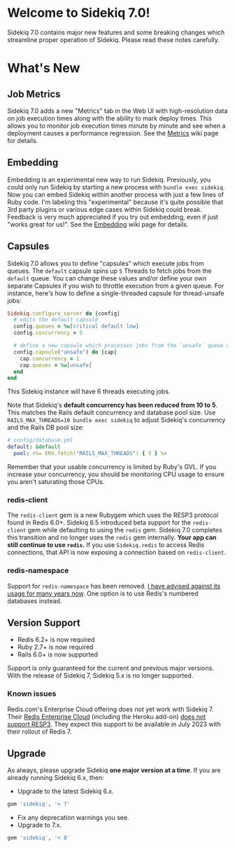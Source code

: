 # Welcome to Sidekiq 7.0!

Sidekiq 7.0 contains major new features and some breaking changes which streamline proper operation of Sidekiq.
Please read these notes carefully.

# What's New

## Job Metrics

Sidekiq 7.0 adds a new "Metrics" tab in the Web UI with high-resolution data on job execution times along with the ability to mark deploy times.
This allows you to monitor job execution times minute by minute and see when a deployment causes a performance regression.
See the [Metrics](https://github.com/mperham/sidekiq/wiki/Metrics) wiki page for details.

## Embedding

Embedding is an experimental new way to run Sidekiq.
Previously, you could only run Sidekiq by starting a new process with `bundle exec sidekiq`.
Now you can embed Sidekiq within another process with just a few lines of Ruby code.
I'm labeling this "experimental" because it's quite possible that 3rd party plugins or various edge cases within Sidekiq could break.
Feedback is very much appreciated if you try out embedding, even if just "works great for us!".
See the [Embedding](https://github.com/mperham/sidekiq/wiki/Embedding) wiki page for details.

## Capsules

Sidekiq 7.0 allows you to define "capsules" which execute jobs from queues.
The `default` capsule spins up `5` Threads to fetch jobs from the `default` queue.
You can change these values and/or define your own separate Capsules if you wish to throttle execution from a given queue.
For instance, here's how to define a single-threaded capsule for thread-unsafe jobs:

```ruby
Sidekiq.configure_server do |config|
  # edits the default capsule
  config.queues = %w[critical default low]
  config.concurrency = 5

  # define a new capsule which processes jobs from the `unsafe` queue one at a time
  config.capsule("unsafe") do |cap|
    cap.concurrency = 1
    cap.queues = %w[unsafe]
  end
end
```

This Sidekiq instance will have 6 threads executing jobs.

Note that Sidekiq's **default concurrency has been reduced from 10 to 5**.
This matches the Rails default concurrency and database pool size.
Use `RAILS_MAX_THREADS=10 bundle exec sidekiq` to adjust Sidekiq's concurrency and the Rails DB pool size:

```yaml
# config/database.yml
default: &default
  pool: <%= ENV.fetch("RAILS_MAX_THREADS") { 5 } %>
```

Remember that your usable concurrency is limited by Ruby's GVL.
If you increase your concurrency, you should be monitoring CPU usage to ensure you aren't saturating those CPUs.

### redis-client

The `redis-client` gem is a new Rubygem which uses the RESP3 protocol found in Redis 6.0+.
Sidekiq 6.5 introduced beta support for the `redis-client` gem while defaulting to using the `redis` gem.
Sidekiq 7.0 completes this transition and no longer uses the `redis` gem internally.
**Your app can still continue to use `redis`.**
If you use `Sidekiq.redis` to access Redis connections, that API is now exposing a connection based on `redis-client`.

### redis-namespace

Support for `redis-namespace` has been removed.
[I have advised against its usage for many years now](https://www.mikeperham.com/2017/04/10/migrating-from-redis-namespace/).
One option is to use Redis's numbered databases instead.

## Version Support

- Redis 6.2+ is now required
- Ruby 2.7+ is now required
- Rails 6.0+ is now supported

Support is only guaranteed for the current and previous major versions.
With the release of Sidekiq 7, Sidekiq 5.x is no longer supported.

### Known issues

Redis.com's Enterprise Cloud offering does not yet work with Sidekiq 7.
Their [Redis Enterprise Cloud](https://elements.heroku.com/addons/rediscloud) (including the Heroku add-on) [does not support RESP3](https://github.com/mperham/sidekiq/issues/5594).
They expect this support to be available in July 2023 with their rollout of Redis 7.

## Upgrade

As always, please upgrade Sidekiq **one major version at a time**.
If you are already running Sidekiq 6.x, then:

* Upgrade to the latest Sidekiq 6.x.
```ruby
gem 'sidekiq', '< 7'
```
* Fix any deprecation warnings you see.
* Upgrade to 7.x.
```ruby
gem 'sidekiq', '< 8'
```

